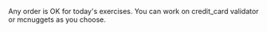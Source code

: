 Any order is OK for today's exercises. You can work on credit_card validator or mcnuggets as you choose.
